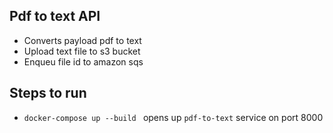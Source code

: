 
## Pdf to text API

- Converts payload pdf to text
- Upload text file to s3 bucket
- Enqueu file id to amazon sqs

## Steps to run
- `docker-compose up --build ` opens up `pdf-to-text` service on port 8000
